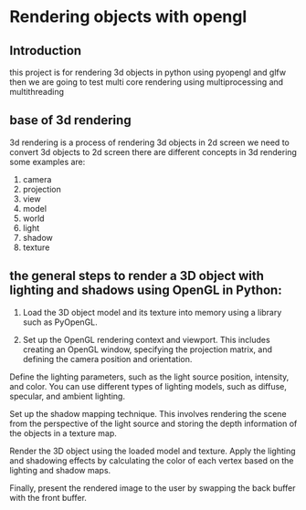 # Rendering objects with opengl

## Introduction
this project is for rendering 3d objects in python using pyopengl and glfw
then we are going to test multi core rendering using multiprocessing and multithreading

## base of 3d rendering
3d rendering is a process of rendering 3d objects in 2d screen
we need to convert 3d objects to 2d screen
there are different concepts in 3d rendering some examples are:
1. camera
2. projection
3. view
4. model
5. world
6. light
7. shadow
8. texture

## the general steps to render a 3D object with lighting and shadows using OpenGL in Python:
1. Load the 3D object model and its texture into memory using a library such as PyOpenGL.

2. Set up the OpenGL rendering context and viewport. This includes creating an OpenGL window, specifying the projection matrix, and defining the camera position and orientation.

Define the lighting parameters, such as the light source position, intensity, and color. You can use different types of lighting models, such as diffuse, specular, and ambient lighting.

Set up the shadow mapping technique. This involves rendering the scene from the perspective of the light source and storing the depth information of the objects in a texture map.

Render the 3D object using the loaded model and texture. Apply the lighting and shadowing effects by calculating the color of each vertex based on the lighting and shadow maps.

Finally, present the rendered image to the user by swapping the back buffer with the front buffer.


